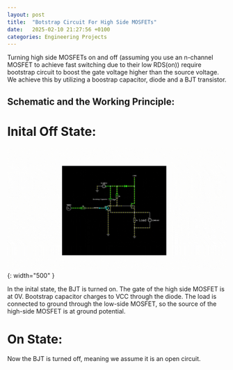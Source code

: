 ```yaml
---
layout: post
title:  "Botstrap Circuit For High Side MOSFETs"
date:   2025-02-10 21:27:56 +0100
categories: Engineering Projects
---
```



Turning high side MOSFETs on and off (assuming you use an n-channel MOSFET to achieve fast switching due to their low RDS(on)) require bootstrap circuit to boost the gate voltage higher than the source voltage. We achieve this by utilizing a boostrap capacitor, diode and a BJT transistor.


## Schematic and the Working Principle:


# Inital Off State:


![GPIO](/assets/bootstrap.gif){: width="500" }


In the inital state, the BJT is turned on. The gate of the high side MOSFET is at 0V. Bootstrap capacitor charges to VCC through the diode.
The load is connected to ground through the low-side MOSFET, so the source of the high-side MOSFET is at ground potential.

# On State:

Now the BJT is turned off, meaning we assume it is an open circuit. 
